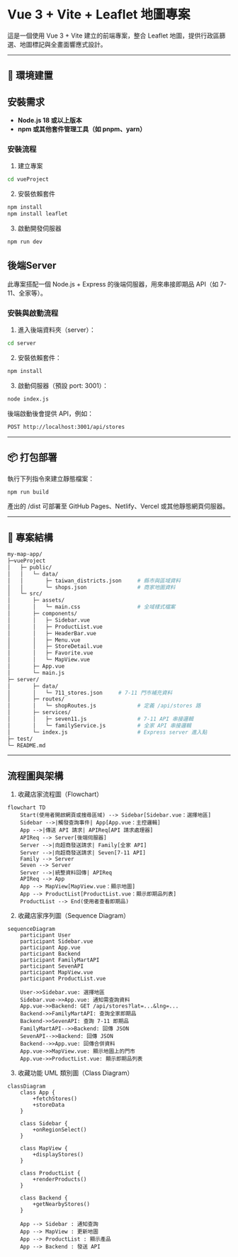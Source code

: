 # Vue 3 + Vite + Leaflet 地圖專案

這是一個使用 Vue 3 + Vite 建立的前端專案，整合 Leaflet 地圖，提供行政區篩選、地圖標記與全畫面響應式設計。

---

## 🧱 環境建置

## 安裝需求

- **Node.js 18 或以上版本**
- **npm 或其他套件管理工具（如 pnpm、yarn）**

### 安裝流程

1. 建立專案

```bash
cd vueProject
```

2. 安裝依賴套件

```bash
npm install
npm install leaflet
```

3. 啟動開發伺服器
```bash
npm run dev
```
## 後端Server
此專案搭配一個 Node.js + Express 的後端伺服器，用來串接即期品 API（如 7-11、全家等）。
### 安裝與啟動流程
1. 進入後端資料夾（server）：
```bash
cd server
```

2. 安裝依賴套件：
```bash
npm install
```

3. 啟動伺服器（預設 port: 3001）：
```bash
node index.js
```
後端啟動後會提供 API，例如：
```bash
POST http://localhost:3001/api/stores
```

---

## 📦 打包部署
執行下列指令來建立靜態檔案：
```
npm run build
```
產出的 /dist 可部署至 GitHub Pages、Netlify、Vercel 或其他靜態網頁伺服器。


---
## 📁 專案結構
```bash
my-map-app/
├─vueProject
│   ├─ public/
│   │   └─ data/
│   │       ├─ taiwan_districts.json     # 縣市與區域資料
│   │       └─ shops.json                # 商家地圖資料
│   └─ src/
│       ├─ assets/
│       │   └─ main.css                  # 全域樣式檔案
│       ├─ components/
│       │   ├─ Sidebar.vue
│       │   ├─ ProductList.vue
│       │   ├─ HeaderBar.vue
│       │   ├─ Menu.vue
│       │   ├─ StoreDetail.vue
│       │   ├─ Favorite.vue
│       │   └─ MapView.vue
│       ├─ App.vue
│       └─ main.js
├─ server/
│       ├─ data/
│       │   └─ 711_stores.json     # 7-11 門市補充資料
│       ├─ routes/
│       │   └─ shopRoutes.js             # 定義 /api/stores 路
│       ├─ services/
│       │   ├─ seven11.js                # 7-11 API 串接邏輯
│       │   └─ familyService.js          # 全家 API 串接邏輯
│       └─ index.js                      # Express server 進入點
├─ test/
└─ README.md
```
---
## 流程圖與架構

1. 收藏店家流程圖（Flowchart）
```mermaid
flowchart TD
    Start(使用者開啟網頁或搜尋區域) --> Sidebar[Sidebar.vue：選擇地區]
    Sidebar -->|觸發查詢事件| App[App.vue：主控邏輯]
    App -->|傳送 API 請求| APIReq[API 請求處理器]
    APIReq --> Server[後端伺服器]
    Server -->|向超商發送請求| Family[全家 API]
    Server -->|向超商發送請求| Seven[7-11 API]
    Family --> Server
    Seven --> Server
    Server -->|統整資料回傳| APIReq
    APIReq --> App
    App --> MapView[MapView.vue：顯示地圖]
    App --> ProductList[ProductList.vue：顯示即期品列表]
    ProductList --> End(使用者查看即期品)

```

2. 收藏店家序列圖（Sequence Diagram）
```mermaid
sequenceDiagram
    participant User
    participant Sidebar.vue
    participant App.vue
    participant Backend
    participant FamilyMartAPI
    participant SevenAPI
    participant MapView.vue
    participant ProductList.vue

    User->>Sidebar.vue: 選擇地區
    Sidebar.vue->>App.vue: 通知需查詢資料
    App.vue->>Backend: GET /api/stores?lat=...&lng=...
    Backend->>FamilyMartAPI: 查詢全家即期品
    Backend->>SevenAPI: 查詢 7-11 即期品
    FamilyMartAPI-->>Backend: 回傳 JSON
    SevenAPI-->>Backend: 回傳 JSON
    Backend-->>App.vue: 回傳合併資料
    App.vue->>MapView.vue: 顯示地圖上的門市
    App.vue->>ProductList.vue: 顯示即期品列表
```


3. 收藏功能 UML 類別圖（Class Diagram）
```mermaid
classDiagram
    class App {
        +fetchStores()
        +storeData
    }

    class Sidebar {
        +onRegionSelect()
    }

    class MapView {
        +displayStores()
    }

    class ProductList {
        +renderProducts()
    }

    class Backend {
        +getNearbyStores()
    }

    App --> Sidebar : 通知查詢
    App --> MapView : 更新地圖
    App --> ProductList : 顯示產品
    App --> Backend : 發送 API

```


